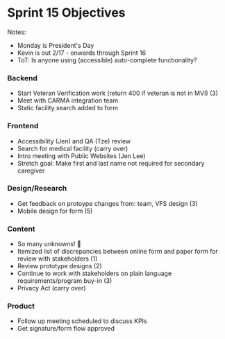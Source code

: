 # Sprint 15 Objectives

Notes: 
- Monday is President's Day
- Kevin is out 2/17 - onwards through Sprint 16
- ToT: Is anyone using (accessible) auto-complete functionality?

### Backend
- Start Veteran Verification work (return 400 if veteran is not in MVI) (3)
- Meet with CARMA integration team 
- Static facility search added to form

### Frontend
- Accessibility (Jen) and QA (Tze) review 
- Search for medical facility (carry over)
- Intro meeting with Public Websites (Jen Lee)
- Stretch goal: Make first and last name not required for secondary caregiver

### Design/Research
- Get feedback on protoype changes from: team, VFS design (3)
- Mobile design for form (5)

### Content
- So many unknowns! :shrug:
- Itemized list of discrepancies between online form and paper form for review with stakeholders (1)
- Review prototype designs (2)
- Continue to work with stakeholders on plain language requirements/program buy-in (3)
- Privacy Act (carry over)

### Product
- Follow up meeting scheduled to discuss KPIs
- Get signature/form flow approved
